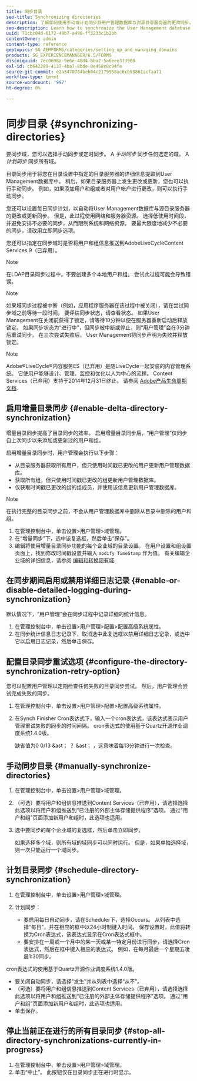 ```yaml
---
title: 同步目录
seo-title: Synchronizing directories
description: 了解如何使用手动或计划同步将用户管理数据库与对源目录服务器的更改同步。
seo-description: Learn how to synchronize the User Management database with changes to the source directory servers using manual or scheduled synchronization.
uuid: 71cbc04d-6172-49b7-a490-ff3233c1b2bb
contentOwner: admin
content-type: reference
geptopics: SG_AEMFORMS/categories/setting_up_and_managing_domains
products: SG_EXPERIENCEMANAGER/6.5/FORMS
discoiquuid: 7ec0698a-9e6e-48d4-bba2-5a6eee313900
exl-id: cb642289-4137-4ba7-8bde-0e458c8c94fe
source-git-commit: e2a3470784beb04c2179958ac6cb98861acfaa71
workflow-type: tm+mt
source-wordcount: '997'
ht-degree: 0%

---
```


# 同步目录 {#synchronizing-directories}

要同步域，您可以选择手动同步或定时同步。 A *手动同步* 同步任何选定的域。 A *计划同步* 同步所有域。

目录同步用于将您在目录设置中指定的目录服务器的详细信息提取到User Management数据库中。 稍后，如果目录服务器上发生更改或更新，您也可以执行手动同步。 例如，如果添加用户和组或者对用户帐户进行更改，则可以执行手动同步。

您还可以设置每日同步计划，以自动将User Management数据库与源目录服务器的更改或更新同步。 但是，此过程使用网络和服务器资源。 选择低使用时间段，并避免安排不必要的同步，从而限制系统和网络资源。 要最大限度地减少不必要的同步，请改用立即同步选项。

您还可以指定在同步域时是否将用户和组信息推送到AdobeLiveCycleContent Services 9（已弃用）。

>[!NOTE]
>
>在LDAP目录同步过程中，不要创建多个本地用户和组。 尝试此过程可能会导致错误。

>[!NOTE]
>
>如果域同步过程被中断（例如，应用程序服务器在该过程中被关闭），请在尝试同步域之前等待一段时间。 要评估同步状态，请查看状态。 如果User Management在关闭前获得了锁定，请等待10分钟以便在服务器重新启动后释放锁定。 如果同步状态为“进行中”，但同步被中断或停止，则“用户管理”会在3分钟后重试同步。 在三次尝试失败后， User Management将同步声明为失败并释放锁定。

>[!NOTE]
>
>Adobe®LiveCycle®内容服务ES（已弃用）是随LiveCycle一起安装的内容管理系统。 它使用户能够设计、管理、监控和优化以人为中心的流程。 Content Services（已弃用）支持于2014年12月31日终止。 请参阅 [Adobe产品生命周期文档](https://www.adobe.com/support/products/enterprise/eol/eol_matrix.html).

## 启用增量目录同步 {#enable-delta-directory-synchronization}

增量目录同步提高了目录同步的效率。 启用增量目录同步后，“用户管理”仅同步自上次同步以来添加或更新过的用户和组。

启用增量目录同步时，用户管理会执行以下步骤：

* 从目录服务器获取所有用户，但只使用时间戳已更改的用户更新用户管理数据库。
* 获取所有组，但只使用时间戳已更改的组更新用户管理数据库。
* 仅获取时间戳已更改的组的组成员，并使用该信息更新用户管理数据库。

>[!NOTE]
>
>在执行完整的目录同步之前，不会从用户管理数据库中删除从目录中删除的用户和组。

1. 在管理控制台中，单击设置>用户管理>域管理。
1. 在“增量同步”下，选中该复选框，然后单击“保存”。
1. 编辑将使用增量目录同步功能的每个企业域的目录设置。 在用户设置和组设置页面上，找到修改时间戳设置并输入 `modify TimeStamp` 作为值。 有关编辑企业域的详细信息，请参阅 [编辑和转换现有域](/help/forms/using/admin-help/editing-converting-existing-domains.md#editing-and-converting-existing-domains).

## 在同步期间启用或禁用详细日志记录 {#enable-or-disable-detailed-logging-during-synchronization}

默认情况下，“用户管理”会在同步过程中记录详细的统计信息。

1. 在管理控制台中，单击设置>用户管理>配置>配置高级系统属性。
1. 在同步统计信息日志记录下，取消选中此复选框以禁用详细日志记录，或选中它以启用日志记录，然后单击保存。

## 配置目录同步重试选项 {#configure-the-directory-synchronization-retry-option}

您可以配置用户管理以定期检查任何失败的目录同步尝试。 然后，用户管理会尝试完成失败的同步。

1. 在管理控制台中，单击设置>用户管理>配置>配置高级系统属性。
1. 在Synch Finisher Cron表达式下，输入一个cron表达式，该表达式表示用户管理重试失败的同步的时间间隔。 cron表达式的使用基于Quartz开源作业调度系统1.4.0版。

   缺省值为0 0/13 &amp;ast； ？ &amp;ast； ，这意味着每13分钟进行一次检查。

## 手动同步目录 {#manually-synchronize-directories}

1. 在管理控制台中，单击设置>用户管理>域管理。
1. （可选）要将用户和组信息推送到Content Services（已弃用），请选择选择此选项以将用户和组推送到“已注册的外部主体存储提供程序”选项。 通过“用户和组”页面添加新用户和组时，此选项也适用。
1. 选中要同步的每个企业域的复选框，然后单击立即同步。

   如果选择多个域，则所有域的域同步可以同时运行。 但是，如果单独选择域，则一次只能运行一个域同步。

## 计划目录同步 {#schedule-directory-synchronization}

1. 在管理控制台中，单击设置>用户管理>域管理。
1. 计划同步：

   * 要启用每日自动同步，请在Scheduler下，选择Occurs。 从列表中选择“每日”，并在相应的框中以24小时制键入时间。 保存设置时，此值将转换为Cron表达式，该表达式显示在Cron表达式框中。
   * 要安排在一周或一个月中的某一天或某一特定月份进行同步，请选择Cron表达式，然后在框中键入相应的表达式。 例如，在每月最后一个星期五凌晨1:30同步。

cron表达式的使用基于Quartz开源作业调度系统1.4.0版。

* 要关闭自动同步，请选择“发生”并从列表中选择“从不”。
* （可选）要将用户和组信息推送到Content Services（已弃用），请选择选择此选项以将用户和组推送到“已注册的外部主体存储提供程序”选项。 通过“用户和组”页面添加新用户和组时，此选项也适用。
* 单击保存。

## 停止当前正在进行的所有目录同步 {#stop-all-directory-synchronizations-currently-in-progress}

1. 在管理控制台中，单击设置>用户管理>域管理。
1. 单击“中止”。 此按钮仅在目录同步正在进行时显示。
